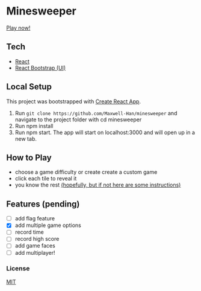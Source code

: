 # Minesweeper
[Play now!](https://maxwell-han.github.io/minesweeper/)

## Tech

- [React](https://facebook.github.io/react/)
- [React Bootstrap (UI)](https://react-bootstrap.github.io/)

## Local Setup

This project was bootstrapped with [Create React App](https://github.com/facebook/create-react-app).

1. Run `git clone https://github.com/Maxwell-Han/minesweeper` and navigate to the project folder with cd minesweeper
2. Run npm install
3. Run npm start. The app will start on localhost:3000 and will open up in a new tab.

## How to Play

- choose a game difficulty or create create a custom game
- click each tile to reveal it
- you know the rest [(hopefully, but if not here are some instructions)](https://www.wikihow.com/Play-Minesweeper)

## Features (pending)

- [ ] add flag feature
- [x] add multiple game options
- [ ] record time
- [ ] record high score
- [ ] add game faces
- [ ] add multiplayer!

### License

[MIT](./LICENSE)

